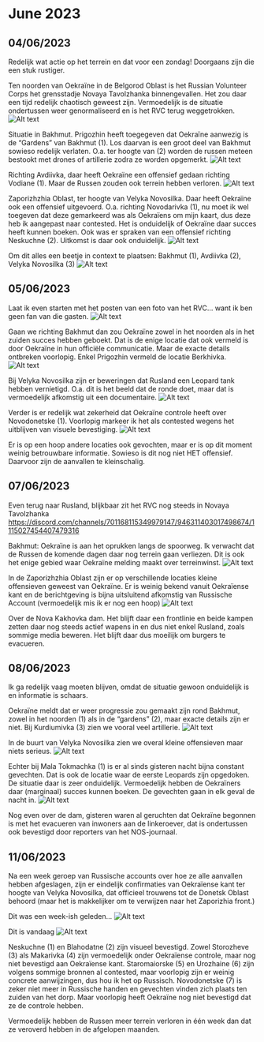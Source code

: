 # June 2023

## 04/06/2023
Redelijk wat actie op het terrein en dat voor een zondag! Doorgaans zijn die een stuk rustiger.

Ten noorden van Oekraïne in de Belgorod Oblast is het Russian Volunteer Corps het grensstadje Novaya Tavolzhanka binnengevallen. Het zou daar een tijd redelijk chaotisch geweest zijn. Vermoedelijk is de situatie ondertussen weer genormaliseerd en is het RVC terug weggetrokken.
![Alt text](2023-06-Media/20230604a.png)

Situatie in Bakhmut. Prigozhin heeft toegegeven dat Oekraïne aanwezig is de “Gardens” van Bakhmut (1). Los daarvan is een groot deel van Bakhmut sowieso redelijk verlaten. O.a. ter hoogte van (2) worden de russen meteen bestookt met drones of artillerie zodra ze worden opgemerkt.
![Alt text](2023-06-Media/20230604b.png)

Richting Avdiivka, daar heeft Oekraïne een offensief gedaan richting Vodiane (1). Maar de Russen zouden ook terrein hebben verloren.
![Alt text](2023-06-Media/20230604c.png)

Zaporizhzhia Oblast, ter hoogte van Velyka Novosilka. Daar heeft Oekraïne ook een offensief uitgevoerd. O.a. richting Novodarivka (1), nu moet ik wel toegeven dat deze gemarkeerd was als Oekraïens om mijn kaart, dus deze heb ik aangepast naar contested. Het is onduidelijk of Oekraïne daar succes heeft kunnen boeken. Ook was er spraken van een offensief richting Neskuchne (2). Uitkomst is daar ook onduidelijk.
![Alt text](2023-06-Media/20230604d.png)

Om dit alles een beetje in context te plaatsen: Bakhmut (1), Avdiivka (2), Velyka Novosilka (3)
![Alt text](2023-06-Media/20230604e.png)

## 05/06/2023

Laat ik even starten met het posten van een foto van het RVC… want ik ben geen fan van die gasten.
![Alt text](2023-06-Media/20230605a.jpg)

Gaan we richting Bakhmut dan zou Oekraïne zowel in het noorden als in het zuiden succes hebben geboekt. Dat is de enige locatie dat ook vermeld is door Oekraïne in hun officiële communicatie. Maar de exacte details ontbreken voorlopig. Enkel Prigozhin vermeld de locatie Berkhivka.
![Alt text](2023-06-Media/20230605c.png)

Bij Velyka Novosilka zijn er beweringen dat Rusland een Leopard tank hebben vernietigd. O.a. dit is het beeld dat de ronde doet, maar dat is vermoedelijk afkomstig uit een documentaire.
![Alt text](2023-06-Media/20230605b.jpg)

Verder is er redelijk wat zekerheid dat Oekraïne controle heeft over Novodonetske (1). Voorlopig markeer ik het als contested wegens het uitblijven van visuele bevestiging.
![Alt text](2023-06-Media/20230605d.png)

Er is op een hoop andere locaties ook gevochten, maar er is op dit moment weinig betrouwbare informatie. Sowieso is dit nog niet HET offensief. Daarvoor zijn de aanvallen te kleinschalig.

## 07/06/2023

Even terug naar Rusland, blijkbaar zit het RVC nog steeds in Novaya Tavolzhanka
https://discord.com/channels/701168115349979147/946311403017498674/1115027454407479316

Bakhmut: Oekraïne is aan het oprukken langs de spoorweg. Ik verwacht dat de Russen de komende dagen daar nog terrein gaan verliezen. Dit is ook het enige gebied waar Oekraïne melding maakt over terreinwinst.
![Alt text](2023-06-Media/20230607a.png)

In de Zaporizhzhia Oblast zijn er op verschillende locaties kleine offensieven geweest van Oekraïne. Er is weinig bekend vanuit Oekraïense kant en de berichtgeving is bijna uitsluitend afkomstig van Russische Account (vermoedelijk mis ik er nog een hoop)
![Alt text](2023-06-Media/20230607b.png)

Over de Nova Kakhovka dam. Het blijft daar een frontlinie en beide kampen zetten daar nog steeds actief wapens in en dus niet enkel Rusland, zoals sommige media beweren. Het blijft daar dus moeilijk om burgers te evacueren. 

## 08/06/2023

Ik ga redelijk vaag moeten blijven, omdat de situatie gewoon onduidelijk is en informatie is schaars.

Oekraïne meldt dat er weer progressie zou gemaakt zijn rond Bakhmut, zowel in het noorden (1) als in de “gardens” (2), maar exacte details zijn er niet. Bij Kurdiumivka (3) zien we vooral veel artillerie.
![Alt text](2023-06-Media/20230608a.png)

In de buurt van Velyka Novosilka zien we overal kleine offensieven maar niets serieus.
![Alt text](2023-06-Media/20230608b.png)

Echter bij Mala Tokmachka (1) is er al sinds gisteren nacht bijna constant gevechten. Dat is ook de locatie waar de eerste Leopards zijn opgedoken. De situatie daar is zeer onduidelijk. Vermoedelijk hebben de Oekraïners daar (marginaal) succes kunnen boeken. De gevechten gaan in elk geval de nacht in.
![Alt text](2023-06-Media/20230608c.png)

Nog even over de dam, gisteren waren al geruchten dat Oekraïne begonnen is met het evacueren van inwoners aan de linkeroever, dat is ondertussen ook bevestigd door reporters van het NOS-journaal.

## 11/06/2023

Na een week geroep van Russische accounts over hoe ze alle aanvallen hebben afgeslagen, zijn er eindelijk confirmaties van Oekraïense kant ter hoogte van Velyka Novosilka, dat officieel trouwens tot de Donetsk Oblast behoord (maar het is makkelijker om te verwijzen naar het Zaporizhia front.)

Dit was een week-ish geleden…
![Alt text](2023-06-Media/20230611a.png)

Dit is vandaag
![Alt text](2023-06-Media/20230611b.png)

Neskuchne (1) en Blahodatne (2) zijn visueel bevestigd. Zowel Storozheve (3) als Makarivka (4) zijn vermoedelijk onder Oekraïense controle, maar nog niet bevestigd aan Oekraïense kant. Staromaiorske (5) en Urozhaine (6) zijn volgens sommige bronnen al contested, maar voorlopig zijn er weinig concrete aanwijzingen, dus hou ik het op Russisch. Novodonetske (7) is zeker niet meer in Russische handen en gevechten vinden zich plaats ten zuiden van het dorp. Maar voorlopig heeft Oekraïne nog niet bevestigd dat ze de controle hebben.

Vermoedelijk hebben de Russen meer terrein verloren in één week dan dat ze veroverd hebben in de afgelopen maanden.
